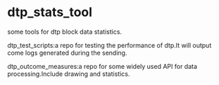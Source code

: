 # dtp_stats_tool
some tools for dtp block data statistics.

dtp_test_scripts:a repo for testing the performance of dtp.It will output come logs generated during the sending.

dtp_outcome_measures:a repo for some widely used API for data processing.Include drawing and statistics. 
